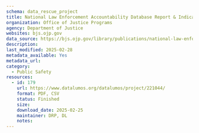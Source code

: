 ```yaml
---
schema: data_rescue_project 
title: National Law Enforcement Accountability Database Report & Indicators, 2018–2023
organization: Office of Justice Programs
agency: Department of Justice
websites: bjs.ojp.gov
data_source: https://bjs.ojp.gov/library/publications/national-law-enforcement-accountability-database-2018-2023
description: 
last_modified: 2025-02-28
metadata_available: Yes
metadata_url: 
category:
  - Public Safety
resources:
  - id: 179
    url: https://www.datalumos.org/datalumos/project/221044/
    format: PDF, CSV
    status: Finished
    size: 
    download_date: 2025-02-25
    maintainer: DRP, DL
    notes: 
---
```

